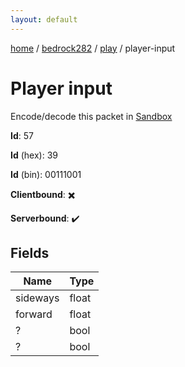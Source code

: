 ```yaml
---
layout: default
---
```


[home](/)  /  [bedrock282](/protocol/bedrock282)  /  [play](/protocol/bedrock282/play)  /  player-input

# Player input

Encode/decode this packet in [Sandbox](../../../sandbox/bedrock282#Play.PlayerInput)

**Id**: 57

**Id** (hex): 39

**Id** (bin): 00111001

**Clientbound**: ✖️

**Serverbound**: ✔️

## Fields

Name | Type
---|---
sideways | float
forward | float
? | bool
? | bool
